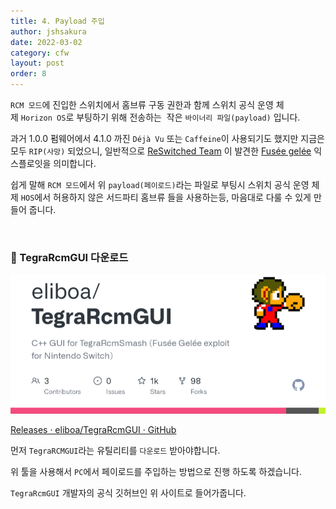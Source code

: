 ```yaml
---
title: 4. Payload 주입
author: jshsakura
date: 2022-03-02
category: cfw
layout: post
order: 8
---
```


`RCM 모드`에 진입한 스위치에서 홈브류 구동 권한과 함께 스위치 공식 운영 체제 `Horizon OS`로 부팅하기 위해 전송하는  작은 `바이너리 파일(payload)` 입니다.

과거 1.0.0 펌웨어에서 4.1.0 까진 `Déjà Vu` 또는 `Caffeine`이 사용되기도 했지만 지금은 모두 `RIP(사망)` 되었으니, 일반적으로 [ReSwitched Team](https://twitter.com/reswitchedteam) 이 발견한 [Fusée gelée](https://github.com/Qyriad/fusee-launcher) 익스플로잇을 의미합니다.

쉽게 말해 `RCM 모드`에서 위 `payload(페이로드)`라는 파일로 부팅시 스위치 공식 운영 체제 `HOS`에서 허용하지 않은 서드파티 홈브류 들을 사용하는등, 마음대로 다룰 수 있게 만들어 줍니다.

<br>

### 🤜 TegraRcmGUI 다운로드

![tegrarcmgui1.png](../assets/images/2022-03-01-RCM/bb1e05f0db9a70c286d9cbfc2f7f88366af7fb29.png)

[Releases · eliboa/TegraRcmGUI · GitHub](https://github.com/eliboa/TegraRcmGUI/releases)

먼저 `TegraRCMGUI`라는 유틸리티를 `다운로드` 받아야합니다.

위 툴을 사용해서 `PC`에서 페이로드를 주입하는 방법으로 진행 하도록 하겠습니다.

`TegraRcmGUI` 개발자의 공식 깃허브인 위 사이트로 들어가줍니다.
